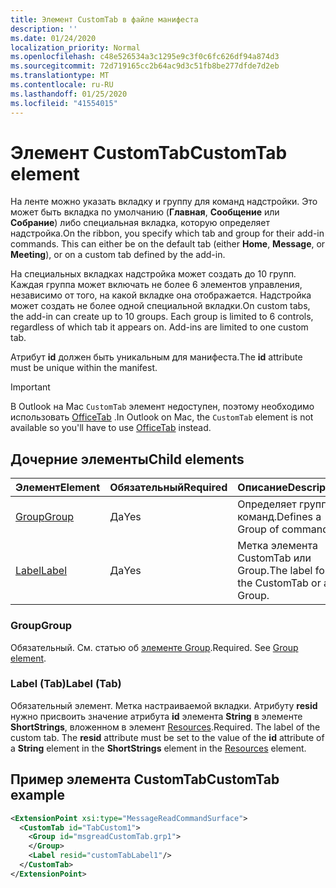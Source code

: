 ```yaml
---
title: Элемент CustomTab в файле манифеста
description: ''
ms.date: 01/24/2020
localization_priority: Normal
ms.openlocfilehash: c48e526534a3c1295e9c3f0c6fc626df94a874d3
ms.sourcegitcommit: 72d719165cc2b64ac9d3c51fb8be277dfde7d2eb
ms.translationtype: MT
ms.contentlocale: ru-RU
ms.lasthandoff: 01/25/2020
ms.locfileid: "41554015"
---
```

# <a name="customtab-element"></a><span data-ttu-id="5078c-102">Элемент CustomTab</span><span class="sxs-lookup"><span data-stu-id="5078c-102">CustomTab element</span></span>

<span data-ttu-id="5078c-p101">На ленте можно указать вкладку и группу для команд надстройки. Это может быть вкладка по умолчанию (**Главная**, **Сообщение** или **Собрание**) либо специальная вкладка, которую определяет надстройка.</span><span class="sxs-lookup"><span data-stu-id="5078c-p101">On the ribbon, you specify which tab and group for their add-in commands. This can either be on the default tab (either  **Home**,  **Message**, or  **Meeting**), or on a custom tab defined by the add-in.</span></span>

<span data-ttu-id="5078c-p102">На специальных вкладках надстройка может создать до 10 групп. Каждая группа может включать не более 6 элементов управления, независимо от того, на какой вкладке она отображается. Надстройка может создать не более одной специальной вкладки.</span><span class="sxs-lookup"><span data-stu-id="5078c-p102">On custom tabs, the add-in can create up to 10 groups. Each group is limited to 6 controls, regardless of which tab it appears on. Add-ins are limited to one custom tab.</span></span>

<span data-ttu-id="5078c-108">Атрибут **id** должен быть уникальным для манифеста.</span><span class="sxs-lookup"><span data-stu-id="5078c-108">The  **id** attribute must be unique within the manifest.</span></span>

> [!IMPORTANT]
> <span data-ttu-id="5078c-109">В Outlook на Mac `CustomTab` элемент недоступен, поэтому необходимо использовать [OfficeTab](officetab.md) .</span><span class="sxs-lookup"><span data-stu-id="5078c-109">In Outlook on Mac, the `CustomTab` element is not available so you'll have to use [OfficeTab](officetab.md) instead.</span></span>

## <a name="child-elements"></a><span data-ttu-id="5078c-110">Дочерние элементы</span><span class="sxs-lookup"><span data-stu-id="5078c-110">Child elements</span></span>

|  <span data-ttu-id="5078c-111">Элемент</span><span class="sxs-lookup"><span data-stu-id="5078c-111">Element</span></span> |  <span data-ttu-id="5078c-112">Обязательный</span><span class="sxs-lookup"><span data-stu-id="5078c-112">Required</span></span>  |  <span data-ttu-id="5078c-113">Описание</span><span class="sxs-lookup"><span data-stu-id="5078c-113">Description</span></span>  |
|:-----|:-----|:-----|
|  [<span data-ttu-id="5078c-114">Group</span><span class="sxs-lookup"><span data-stu-id="5078c-114">Group</span></span>](group.md)      | <span data-ttu-id="5078c-115">Да</span><span class="sxs-lookup"><span data-stu-id="5078c-115">Yes</span></span> |  <span data-ttu-id="5078c-116">Определяет группу команд.</span><span class="sxs-lookup"><span data-stu-id="5078c-116">Defines a Group of commands.</span></span>  |
|  [<span data-ttu-id="5078c-117">Label</span><span class="sxs-lookup"><span data-stu-id="5078c-117">Label</span></span>](#label-tab)      | <span data-ttu-id="5078c-118">Да</span><span class="sxs-lookup"><span data-stu-id="5078c-118">Yes</span></span> |  <span data-ttu-id="5078c-119">Метка элемента CustomTab или Group.</span><span class="sxs-lookup"><span data-stu-id="5078c-119">The label for the CustomTab or a Group.</span></span>  |

### <a name="group"></a><span data-ttu-id="5078c-120">Group</span><span class="sxs-lookup"><span data-stu-id="5078c-120">Group</span></span>

<span data-ttu-id="5078c-p103">Обязательный. См. статью об [элементе Group](group.md).</span><span class="sxs-lookup"><span data-stu-id="5078c-p103">Required. See [Group element](group.md).</span></span>

### <a name="label-tab"></a><span data-ttu-id="5078c-123">Label (Tab)</span><span class="sxs-lookup"><span data-stu-id="5078c-123">Label (Tab)</span></span>

<span data-ttu-id="5078c-p104">Обязательный элемент. Метка настраиваемой вкладки. Атрибуту **resid** нужно присвоить значение атрибута **id** элемента **String** в элементе **ShortStrings**, вложенном в элемент [Resources](resources.md).</span><span class="sxs-lookup"><span data-stu-id="5078c-p104">Required. The label of the custom tab. The  **resid** attribute must be set to the value of the **id** attribute of a **String** element in the **ShortStrings** element in the [Resources](resources.md) element.</span></span>


## <a name="customtab-example"></a><span data-ttu-id="5078c-126">Пример элемента CustomTab</span><span class="sxs-lookup"><span data-stu-id="5078c-126">CustomTab example</span></span>

```xml
<ExtensionPoint xsi:type="MessageReadCommandSurface">
  <CustomTab id="TabCustom1">
    <Group id="msgreadCustomTab.grp1">
    </Group>
    <Label resid="customTabLabel1"/>
  </CustomTab>
</ExtensionPoint>
```
